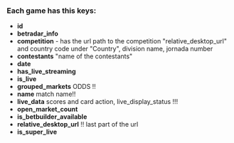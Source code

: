 ### Each game has this keys:

- **id**
- **betradar_info**
- **competition** - has the url path to the competition "relative_desktop_url" and country code under "Country", division name, jornada number
- **contestants** "name of the contestants"
- **date** 
- **has_live_streaming**
- **is_live**
- **grouped_markets** ODDS !!
- **name** match name!!
- **live_data** scores and card action, live_display_status !!!
- **open_market_count**
- **is_betbuilder_available**
- **relative_desktop_url** !! last part of the url
- **is_super_live**